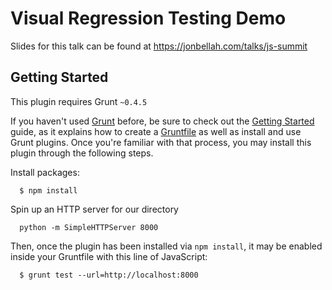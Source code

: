 # Visual Regression Testing Demo

Slides for this talk can be found at https://jonbellah.com/talks/js-summit

## Getting Started
This plugin requires Grunt `~0.4.5`

If you haven't used [Grunt](http://gruntjs.com/) before, be sure to check out the [Getting Started](http://gruntjs.com/getting-started) guide, as it explains how to create a [Gruntfile](http://gruntjs.com/sample-gruntfile) as well as install and use Grunt plugins. Once you're familiar with that process, you may install this plugin through the following steps.

Install packages:

```
  $ npm install
```

Spin up an HTTP server for our directory

```
  python -m SimpleHTTPServer 8000
```

Then, once the plugin has been installed via `npm install`, it may be enabled inside your Gruntfile with this line of JavaScript:

```
  $ grunt test --url=http://localhost:8000
```

